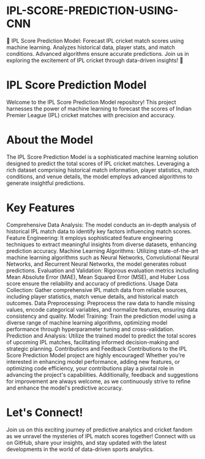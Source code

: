 # IPL-SCORE-PREDICTION-USING-CNN
🏏 IPL Score Prediction Model: Forecast IPL cricket match scores using machine learning. Analyzes historical data, player stats, and match conditions. Advanced algorithms ensure accurate predictions. Join us in exploring the excitement of IPL cricket through data-driven insights! 🚀

# IPL Score Prediction Model
Welcome to the IPL Score Prediction Model repository! This project harnesses the power of machine learning to forecast the scores of Indian Premier League (IPL) cricket matches with precision and accuracy.

# About the Model
The IPL Score Prediction Model is a sophisticated machine learning solution designed to predict the total scores of IPL cricket matches. Leveraging a rich dataset comprising historical match information, player statistics, match conditions, and venue details, the model employs advanced algorithms to generate insightful predictions.

# Key Features
Comprehensive Data Analysis: The model conducts an in-depth analysis of historical IPL match data to identify key factors influencing match scores.
Feature Engineering: It employs sophisticated feature engineering techniques to extract meaningful insights from diverse datasets, enhancing prediction accuracy.
Machine Learning Algorithms: Utilizing state-of-the-art machine learning algorithms such as Neural Networks, Convolutional Neural Networks, and Recurrent Neural Networks, the model generates robust predictions.
Evaluation and Validation: Rigorous evaluation metrics including Mean Absolute Error (MAE), Mean Squared Error (MSE), and Huber Loss score ensure the reliability and accuracy of predictions.
Usage
Data Collection: Gather comprehensive IPL match data from reliable sources, including player statistics, match venue details, and historical match outcomes.
Data Preprocessing: Preprocess the raw data to handle missing values, encode categorical variables, and normalize features, ensuring data consistency and quality.
Model Training: Train the prediction model using a diverse range of machine learning algorithms, optimizing model performance through hyperparameter tuning and cross-validation.
Prediction and Analysis: Utilize the trained model to predict the total scores of upcoming IPL matches, facilitating informed decision-making and strategic planning.
Contributions and Feedback
Contributions to the IPL Score Prediction Model project are highly encouraged! Whether you're interested in enhancing model performance, adding new features, or optimizing code efficiency, your contributions play a pivotal role in advancing the project's capabilities. Additionally, feedback and suggestions for improvement are always welcome, as we continuously strive to refine and enhance the model's predictive accuracy.

# Let's Connect!
Join us on this exciting journey of predictive analytics and cricket fandom as we unravel the mysteries of IPL match scores together! Connect with us on GitHub, share your insights, and stay updated with the latest developments in the world of data-driven sports analytics.
